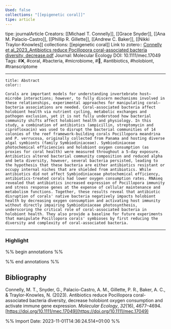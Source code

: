 ```yaml
---
Used: false
collections: "[[epigenetic coral]]"
tipe: article
---
```

tipe: journalArticle
Creators: [[Michael T. Connelly]], [[Grace Snyder]], [[Ana M. Palacio-Castro]], [[Phillip R. Gillette]], [[Andrew C. Baker]], [[Nikki Traylor-Knowles]]
collections: [[epigenetic coral]]
Link to zotero:: [Connelly et al_2023_Antibiotics reduce Pocillopora coral-associated bacteria diversity, decrease.pdf](zotero://select/library/items/Q93SZP3L)
Journal: Molecular Ecology
DOI: 10.1111/mec.17049
Tags: #❌, #coral, #bacteria, #microbiome, #🛑, #antibiotics, #holobiont, #transcriptome

---
```ad-note
title: Abstract
color:: 

Corals are important models for understanding invertebrate host–microbe interactions; however, to fully discern mechanisms involved in these relationships, experimental approaches for manipulating coral–bacteria associations are needed. Coral-associated bacteria affect holobiont health via nutrient cycling, metabolic exchanges and pathogen exclusion, yet it is not fully understood how bacterial community shifts affect holobiont health and physiology. In this study, a combination of antibiotics (ampicillin, streptomycin and ciprofloxacin) was used to disrupt the bacterial communities of 14 colonies of the reef framework-building corals Pocillopora meandrina and P. verrucosa, originally collected from Panama and hosting diverse algal symbionts (family Symbiodiniaceae). Symbiodiniaceae photochemical efficiencies and holobiont oxygen consumption (as proxies for coral health) were measured throughout a 5-day exposure. Antibiotics altered bacterial community composition and reduced alpha and beta diversity, however, several bacteria persisted, leading to the hypothesis that these bacteria are either antibiotics resistant or occupy internal niches that are shielded from antibiotics. While antibiotics did not affect Symbiodiniaceae photochemical efficiency, antibiotics-treated corals had lower oxygen consumption rates. RNAseq revealed that antibiotics increased expression of Pocillopora immunity and stress response genes at the expense of cellular maintenance and metabolism functions. Together, these results reveal that antibiotic disruption of corals' native bacteria negatively impacts holobiont health by decreasing oxygen consumption and activating host immunity without directly impairing Symbiodiniaceae photosynthesis, underscoring the critical role of coral-associated bacteria in holobiont health. They also provide a baseline for future experiments that manipulate Pocillopora corals' symbioses by first reducing the diversity and complexity of coral-associated bacteria.

```

---
### Highlight

%% begin annotations %%







%% end annotations %%

## Bibliography

Connelly, M. T., Snyder, G., Palacio-Castro, A. M., Gillette, P. R., Baker, A. C., & Traylor-Knowles, N. (2023). Antibiotics reduce Pocillopora coral-associated bacteria diversity, decrease holobiont oxygen consumption and activate immune gene expression. _Molecular Ecology_, _32_(16), 4677–4694. [https://doi.org/10.1111/mec.17049](https://doi.org/10.1111/mec.17049)

%% Import Date: 2023-11-01T14:36:24.514+01:00 %%
